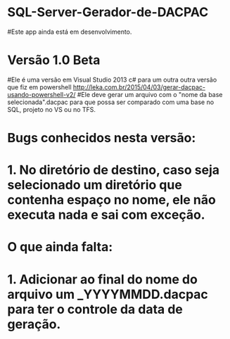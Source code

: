 # SQL-Server-Gerador-de-DACPAC
#Este app ainda está em desenvolvimento.
# Versão 1.0 Beta
#Ele é uma versão em Visual Studio 2013 c# para um outra outra versão que fiz em powershell http://leka.com.br/2015/04/03/gerar-dacpac-usando-powershell-v2/
#Ele deve gerar um arquivo com o "nome da base selecionada".dacpac para que possa ser comparado com uma base no SQL, projeto no VS ou no TFS.
#
# Bugs conhecidos nesta versão:
# 1. No diretório de destino, caso seja selecionado um diretório que contenha espaço no nome, ele não executa nada e sai com exceção.
#
# O que ainda falta:
# 1. Adicionar ao final do nome do arquivo um _YYYYMMDD.dacpac para ter o controle da data de geração.
